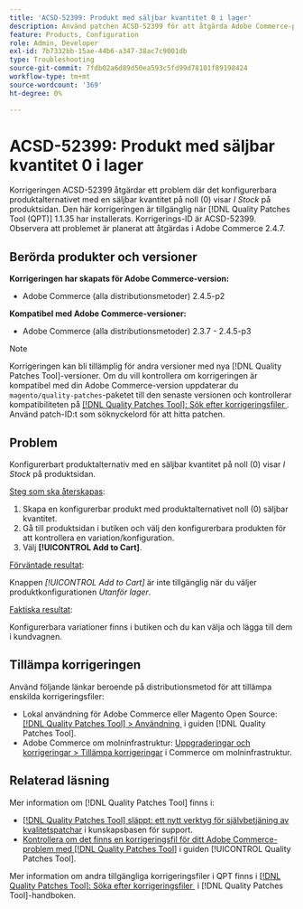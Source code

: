 ```yaml
---
title: 'ACSD-52399: Produkt med säljbar kvantitet 0 i lager'
description: Använd patchen ACSD-52399 för att åtgärda Adobe Commerce-problemet där det konfigurerbara produktalternativet med försäljningsvärdet 0 visar *I Stock* på produktsidan.
feature: Products, Configuration
role: Admin, Developer
exl-id: 7b7332bb-15ae-44b6-a347-38ac7c9001db
type: Troubleshooting
source-git-commit: 7fdb02a6d89d50ea593c5fd99d78101f89198424
workflow-type: tm+mt
source-wordcount: '369'
ht-degree: 0%

---
```


# ACSD-52399: Produkt med säljbar kvantitet 0 i lager

Korrigeringen ACSD-52399 åtgärdar ett problem där det konfigurerbara produktalternativet med en säljbar kvantitet på noll (0) visar *I Stock* på produktsidan. Den här korrigeringen är tillgänglig när [!DNL Quality Patches Tool (QPT)] 1.1.35 har installerats. Korrigerings-ID är ACSD-52399. Observera att problemet är planerat att åtgärdas i Adobe Commerce 2.4.7.

## Berörda produkter och versioner

**Korrigeringen har skapats för Adobe Commerce-version:**

* Adobe Commerce (alla distributionsmetoder) 2.4.5-p2

**Kompatibel med Adobe Commerce-versioner:**

* Adobe Commerce (alla distributionsmetoder) 2.3.7 - 2.4.5-p3

>[!NOTE]
>
>Korrigeringen kan bli tillämplig för andra versioner med nya [!DNL Quality Patches Tool]-versioner. Om du vill kontrollera om korrigeringen är kompatibel med din Adobe Commerce-version uppdaterar du `magento/quality-patches`-paketet till den senaste versionen och kontrollerar kompatibiliteten på [[!DNL Quality Patches Tool]: Sök efter korrigeringsfiler &#x200B;](https://experienceleague.adobe.com/tools/commerce-quality-patches/index.html?lang=sv-SE). Använd patch-ID:t som söknyckelord för att hitta patchen.

## Problem

Konfigurerbart produktalternativ med en säljbar kvantitet på noll (0) visar *I Stock* på produktsidan.

<u>Steg som ska återskapas</u>:

1. Skapa en konfigurerbar produkt med produktalternativet noll (0) säljbar kvantitet.
1. Gå till produktsidan i butiken och välj den konfigurerbara produkten för att kontrollera en variation/konfiguration.
1. Välj **[!UICONTROL Add to Cart]**.

<u>Förväntade resultat</u>:

Knappen *[!UICONTROL Add to Cart]* är inte tillgänglig när du väljer produktkonfigurationen *Utanför lager*.

<u>Faktiska resultat</u>:

Konfigurerbara variationer finns i butiken och du kan välja och lägga till dem i kundvagnen.

## Tillämpa korrigeringen

Använd följande länkar beroende på distributionsmetod för att tillämpa enskilda korrigeringsfiler:

* Lokal användning för Adobe Commerce eller Magento Open Source: [[!DNL Quality Patches Tool] > Användning &#x200B;](/help/tools/quality-patches-tool/usage.md) i guiden [!DNL Quality Patches Tool].
* Adobe Commerce om molninfrastruktur: [Uppgraderingar och korrigeringar > Tillämpa korrigeringar](https://experienceleague.adobe.com/docs/commerce-cloud-service/user-guide/develop/upgrade/apply-patches.html?lang=sv-SE) i Commerce om molninfrastruktur.

## Relaterad läsning

Mer information om [!DNL Quality Patches Tool] finns i:

* [[!DNL Quality Patches Tool] släppt: ett nytt verktyg för självbetjäning av kvalitetspatchar](https://experienceleague.adobe.com/sv/docs/commerce-operations/tools/quality-patches-tool/quality-patches-tool-to-self-serve-quality-patches) i kunskapsbasen för support.
* [Kontrollera om det finns en korrigeringsfil för ditt Adobe Commerce-problem med  [!DNL Quality Patches Tool]](/help/tools/quality-patches-tool/patches-available-in-qpt/check-patch-for-magento-issue-with-magento-quality-patches.md) i guiden [!UICONTROL Quality Patches Tool].


Mer information om andra tillgängliga korrigeringsfiler i QPT finns i [[!DNL Quality Patches Tool]: Söka efter korrigeringsfiler &#x200B;](https://experienceleague.adobe.com/tools/commerce-quality-patches/index.html?lang=sv-SE) i [!DNL Quality Patches Tool]-handboken.
